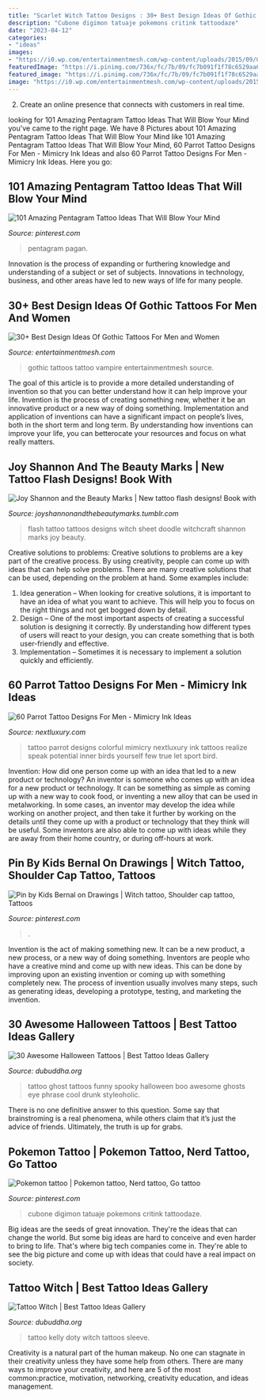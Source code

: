 ```yaml
---
title: "Scarlet Witch Tattoo Designs : 30+ Best Design Ideas Of Gothic Tattoos For Men And Women"
description: "Cubone digimon tatuaje pokemons critink tattoodaze"
date: "2023-04-12"
categories:
- "ideas"
images:
- "https://i0.wp.com/entertainmentmesh.com/wp-content/uploads/2015/09/Gothic-Vampire-Ankh-tattoo.jpg"
featuredImage: "https://i.pinimg.com/736x/fc/7b/09/fc7b091f1f78c6529aa604e46b8f7128.jpg"
featured_image: "https://i.pinimg.com/736x/fc/7b/09/fc7b091f1f78c6529aa604e46b8f7128.jpg"
image: "https://i0.wp.com/entertainmentmesh.com/wp-content/uploads/2015/09/Gothic-Vampire-Ankh-tattoo.jpg"
---
```



2. Create an online presence that connects with customers in real time.

	

		
looking for 101 Amazing Pentagram Tattoo Ideas That Will Blow Your Mind you've came to the right page. We have 8 Pictures about 101 Amazing Pentagram Tattoo Ideas That Will Blow Your Mind like 101 Amazing Pentagram Tattoo Ideas That Will Blow Your Mind, 60 Parrot Tattoo Designs For Men - Mimicry Ink Ideas and also 60 Parrot Tattoo Designs For Men - Mimicry Ink Ideas. Here you go:
		
    
## 101 Amazing Pentagram Tattoo Ideas That Will Blow Your Mind

<img loading=lazy src="https://i.pinimg.com/736x/fc/7b/09/fc7b091f1f78c6529aa604e46b8f7128.jpg" onerror="this.onerror=null;this.src='https://tse2.mm.bing.net/th?id=OIP.SDR2WpNsQ4r8331nu2_REgHaJQ&amp;pid=15.1';" alt="101 Amazing Pentagram Tattoo Ideas That Will Blow Your Mind">

_Source: pinterest.com_

>pentagram pagan. 

	

Innovation is the process of expanding or furthering knowledge and understanding of a subject or set of subjects. Innovations in technology, business, and other areas have led to new ways of life for many people.

    
## 30+ Best Design Ideas Of Gothic Tattoos For Men And Women

<img loading=lazy src="https://i0.wp.com/entertainmentmesh.com/wp-content/uploads/2015/09/Gothic-Vampire-Ankh-tattoo.jpg" onerror="this.onerror=null;this.src='https://tse4.mm.bing.net/th?id=OIP.CxeYev8BUrs9VowbNcagUgHaJ4&amp;pid=15.1';" alt="30+ Best Design Ideas Of Gothic Tattoos For Men and Women">

_Source: entertainmentmesh.com_

>gothic tattoos tattoo vampire entertainmentmesh source. 

	

The goal of this article is to provide a more detailed understanding of invention so that you can better understand how it can help improve your life.
Invention is the process of creating something new, whether it be an innovative product or a new way of doing something. Implementation and application of inventions can have a significant impact on people’s lives, both in the short term and long term. By understanding how inventions can improve your life, you can betterocate your resources and focus on what really matters.

    
## Joy Shannon And The Beauty Marks | New Tattoo Flash Designs! Book With

<img loading=lazy src="https://66.media.tumblr.com/32700b32262af03d1d1322fa99e537f0/tumblr_nluigkySMt1rpmdcco3_640.jpg" onerror="this.onerror=null;this.src='https://tse3.mm.bing.net/th?id=OIP.oTiqpA0rZXiqHzcPaimFvwHaJ3&amp;pid=15.1';" alt="Joy Shannon and the Beauty Marks | New tattoo flash designs! Book with">

_Source: joyshannonandthebeautymarks.tumblr.com_

>flash tattoo tattoos designs witch sheet doodle witchcraft shannon marks joy beauty. 

	

Creative solutions to problems:
Creative solutions to problems are a key part of the creative process. By using creativity, people can come up with ideas that can help solve problems. There are many creative solutions that can be used, depending on the problem at hand. Some examples include:
1. Idea generation – When looking for creative solutions, it is important to have an idea of what you want to achieve. This will help you to focus on the right things and not get bogged down by detail.
2. Design – One of the most important aspects of creating a successful solution is designing it correctly. By understanding how different types of users will react to your design, you can create something that is both user-friendly and effective.
3. Implementation – Sometimes it is necessary to implement a solution quickly and efficiently.

    
## 60 Parrot Tattoo Designs For Men - Mimicry Ink Ideas

<img loading=lazy src="http://nextluxury.com/wp-content/uploads/leg-colorful-parrot-tattoo-design-on-man.jpg" onerror="this.onerror=null;this.src='https://tse4.mm.bing.net/th?id=OIP.L1U0cOXs8GGn_5JpPgAoTQAAAA&amp;pid=15.1';" alt="60 Parrot Tattoo Designs For Men - Mimicry Ink Ideas">

_Source: nextluxury.com_

>tattoo parrot designs colorful mimicry nextluxury ink tattoos realize speak potential inner birds yourself few true let sport bird. 

	

Invention: How did one person come up with an idea that led to a new product or technology?
An inventor is someone who comes up with an idea for a new product or technology. It can be something as simple as coming up with a new way to cook food, or inventing a new alloy that can be used in metalworking. In some cases, an inventor may develop the idea while working on another project, and then take it further by working on the details until they come up with a product or technology that they think will be useful. Some inventors are also able to come up with ideas while they are away from their home country, or during off-hours at work.

    
## Pin By Kids Bernal On Drawings | Witch Tattoo, Shoulder Cap Tattoo, Tattoos

<img loading=lazy src="https://i.pinimg.com/736x/db/23/da/db23da992dfee7672f42e8654722e7ae.jpg" onerror="this.onerror=null;this.src='https://tse2.mm.bing.net/th?id=OIP.4ruka1LzXr1tVqdZU5qPnQHaJ3&amp;pid=15.1';" alt="Pin by Kids Bernal on Drawings | Witch tattoo, Shoulder cap tattoo, Tattoos">

_Source: pinterest.com_

>. 

	

Invention is the act of making something new. It can be a new product, a new process, or a new way of doing something. Inventors are people who have a creative mind and come up with new ideas. This can be done by improving upon an existing invention or coming up with something completely new. The process of invention usually involves many steps, such as generating ideas, developing a prototype, testing, and marketing the invention.

    
## 30 Awesome Halloween Tattoos | Best Tattoo Ideas Gallery

<img loading=lazy src="http://www.dubuddha.org/wp-content/uploads/2015/10/thirteen_tattoos0130-e1446295930651.jpg" onerror="this.onerror=null;this.src='https://tse4.mm.bing.net/th?id=OIP.FlKQZxTvv4FOG706LtSoowHaHa&amp;pid=15.1';" alt="30 Awesome Halloween Tattoos | Best Tattoo Ideas Gallery">

_Source: dubuddha.org_

>tattoo ghost tattoos funny spooky halloween boo awesome ghosts eye phrase cool drunk styleoholic. 

	

There is no one definitive answer to this question. Some say that brainstroming is a real phenomena, while others claim that it’s just the advice of friends. Ultimately, the truth is up for grabs.

    
## Pokemon Tattoo | Pokemon Tattoo, Nerd Tattoo, Go Tattoo

<img loading=lazy src="https://i.pinimg.com/736x/07/19/8c/07198c7c7eb437c2b56af05fef0d2b22--anime-tattoos-nerd-tattoos.jpg" onerror="this.onerror=null;this.src='https://tse3.mm.bing.net/th?id=OIP.TeBJq9q02RitAGg2q7bOlAHaJ4&amp;pid=15.1';" alt="Pokemon tattoo | Pokemon tattoo, Nerd tattoo, Go tattoo">

_Source: pinterest.com_

>cubone digimon tatuaje pokemons critink tattoodaze. 

	

Big ideas are the seeds of great innovation. They're the ideas that can change the world. But some big ideas are hard to conceive and even harder to bring to life. That's where big tech companies come in. They're able to see the big picture and come up with ideas that could have a real impact on society.

    
## Tattoo Witch | Best Tattoo Ideas Gallery

<img loading=lazy src="http://www.dubuddha.org/wp-content/uploads/2015/11/Tattoo-Witch-by-Kelly-Doty.jpg" onerror="this.onerror=null;this.src='https://tse1.mm.bing.net/th?id=OIP.vqWdrRvBSr6sXKo0TW2OCAHaHa&amp;pid=15.1';" alt="Tattoo Witch | Best Tattoo Ideas Gallery">

_Source: dubuddha.org_

>tattoo kelly doty witch tattoos sleeve. 

	

Creativity is a natural part of the human makeup. No one can stagnate in their creativity unless they have some help from others. There are many ways to improve your creativity, and here are 5 of the most common:practice, motivation, networking, creativity education, and ideas management.

